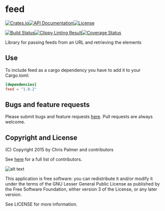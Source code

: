 # feed

[![Crates.io](https://img.shields.io/crates/v/feed.svg?style=flat-square)](https://crates.io/crates/feed)[![API Documentation](https://img.shields.io/badge/doc-rustdoc-b7410e.svg?style=flat-square)](http://red-oxide.github.io/feed)[![License](https://img.shields.io/crates/l/feed.svg?style=flat-square)](https://github.com/red-oxide/feed/blob/master/LICENSE)

[![Build Status](https://img.shields.io/travis/red-oxide/feed.svg?style=flat-square)](https://travis-ci.org/red-oxide/feed)[![Clippy Linting Result](https://clippy.bashy.io/github/red-oxide/feed/master/badge.svg?style=flat-square)](https://clippy.bashy.io/github/red-oxide/feed/master/log)[![Coverage Status](https://img.shields.io/coveralls/red-oxide/feed.svg?style=flat-square)](https://coveralls.io/github/red-oxide/feed?branch=master)

Library for passing feeds from an URL and retrieving the elements

## Use

To include feed as a cargo dependency you have to add it to your Cargo.toml:
```Toml
[dependencies]
feed = "1.0.2"
```

## Bugs and feature requests

Please submit bugs and feature requests [here](http://github.com/red-oxide/feed/issues). Pull requests are always welcome.

## Copyright and License
(C) Copyright 2015 by Chris Palmer and contributors

See [here](https://github.com/red-oxide/feed/graphs/contributors) for a full list of contributors.

![alt text](https://github.com/red-oxide/org/raw/master/LGPLv3.svg.png "LGPLv3")

This application is free software: you can redistribute it and/or modify
it under the terms of the GNU Lesser General Public License as published by
the Free Software Foundation, either version 3 of the License, or any later version.

See LICENSE for more information.
